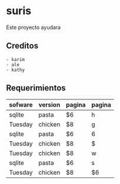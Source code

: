 # suris
Este proyecto ayudara
## Creditos
    - karim
    - ale
    - kathy
## Requerimientos
| sofware   | version    | pagina |pagina |
| --------|---------|-------|-------|
| sqlite  | pasta   | $6    |h   |
| Tuesday | chicken | $8    |g   |
| sqlite  | pasta   | $6    |6    |
| Tuesday | chicken | $8    |$    |
| Tuesday | chicken | $8    |w   |
| sqlite  | pasta   | $6    |s   |
| Tuesday | chicken | $8    |$6    |
